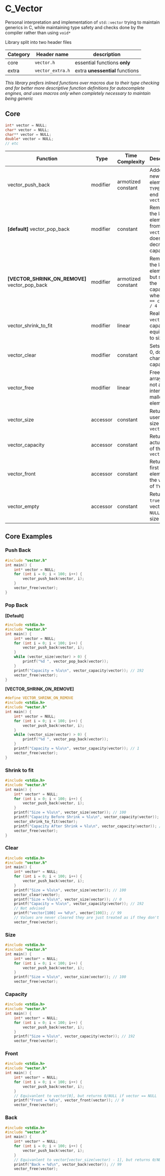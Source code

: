 # C_Vector

Personal interpretation and implementation of `std::vector` trying to maintain generics in C, while maintaining type safety and checks done by the compiler rather than using `void*`

Library split into two header files 

|Category|Header name|description|
|--------|-----------|-----------|
|core|`vector.h`|essential functions **only**|
|extra|`vector_extra.h`|extra **unessential** functions|

*This library prefers inlined functions over macros due to their type checking and for better more descriptive function definitions for autocomplete engines, and uses macros only when completely necessary to maintain being generic*

## Core

```c
int* vector = NULL;
char* vector = NULL;
char** vector = NULL;
double* vector = NULL;
// etc
```

|Function|Type|Time Complexity|Description|Example|
|--------|----|---------------|-----------|-------|
|vector_push_back|modifier|armotized constant|Added a new element of `TYPE` to the end of the `vector`|[Example](#push-back)|
|**[default]** vector_pop_back|modifier|constant|Removes the last element from the `vector`, doesn't decrease capacity|[Example](#pop-back)|
|**[VECTOR_SHRINK_ON_REMOVE]** vector_pop_back|modifier|armotized constant| Removes the last element, but shrinks the capacity when `size == capacity / 4`|[Example](#pop-back)|
|vector_shrink_to_fit|modifier|linear|Reallocates `vector` with capacity equivalent to size|[Example](#shirnk-to-fit)|
|vector_clear|modifier|constant|Sets size to 0, doesn't change capacity|[Example](#clear)|
|vector_free|modifier|linear|Frees the array, but not any internal malloced elements|[Example](#free)|
|vector_size|accessor|constant|Returns the user seen size of the `vector`|[Example](#size)|
|vector_capacity|accessor| constant|Returns the actual size of the `vector`|[Example](#capacity)|
|vector_front|accessor|constant|Returns the first element in the `vector` of `TYPE`|[Example](#front)|
|vector_empty|accessor|constant|Returns `true` if the vector is `NULL` or its size is 0|[Example](#empty)|

## Core Examples

### Push Back
```c
#include "vector.h"
int main() {
	int* vector = NULL;
	for (int i = 0; i < 100; i++) {
		vector_push_back(vector, i);
	}
	vector_free(vector);
}
```

### Pop Back

**[Default]**
```c
#include <stdio.h>
#include "vector.h"
int main() {
	int* vector = NULL;
	for (int i = 0; i < 100; i++) {
		vector_push_back(vector, i);
	}
	while (vector_size(vector) > 0) {
		printf("%d ", vector_pop_back(vector));
	}
	printf("Capacity = %lu\n", vector_capacity(vector)); // 192
	vector_free(vector);
}
```
**[VECTOR_SHRINK_ON_REMOVE]**
```c
#define VECTOR_SHRINK_ON_REMOVE
#include <stdio.h>
#include "vector.h"
int main() {
	int* vector = NULL;
	for (int i = 0; i < 100; i++) {
		vector_push_back(vector, i);
	}
	while (vector_size(vector) > 0) {
		printf("%d ", vector_pop_back(vector));
	}
	printf("Capacity = %lu\n", vector_capacity(vector)); // 1
	vector_free(vector);
}
```

### Shrink to fit
```c
#include <stdio.h>
#include "vector.h"
int main() {
	int* vector* = NULL;
	for (int i = 0; i < 100; i++) {
		vector_push_back(vector, i);
	}
	printf("Size = %lu\n", vector_size(vector)); // 100
	printf("Capacity Before Shrink = %lu\n", vector_capacity(vector)); // 192
	vector_shrink_to_fit(vector);
	printf("Capacity After Shrink = %lu\n", vector_capacity(vector)); // 100
	vector_free(vector);
}
```

### Clear
```c
#include <stdio.h>
#include "vector.h"
int main() {
	int* vector* = NULL;
	for (int i = 0; i < 100; i++) {
		vector_push_back(vector, i);
	}
	printf("Size = %lu\n", vector_size(vector)); // 100
	vector_clear(vector);
	printf("Size = %lu\n", vector_size(vector)); // 0
	printf("Capacity = %lu\n", vector_capacity(vector)); // 192
	// Not advised
	printf("vector[100] == %d\n", vector[100]); // 99
	// Values are never cleared they are just treated as if they don't exist
	vector_free(vector);
```

### Size
```c
#include <stdio.h>
#include "vector.h"
int main() {
	int* vector* = NULL;
	for (int i = 0; i < 100; i++) {
		vector_push_back(vector, i);
	}
	printf("Size = %lu\n", vector_size(vector)); // 100
	vector_free(vector);
```

### Capacity
```c
#include <stdio.h>
#include "vector.h"
int main() {
	int* vector* = NULL;
	for (int i = 0; i < 100; i++) {
		vector_push_back(vector, i);
	}
	printf("Size = %lu\n", vector_capacity(vector)); // 192
	vector_free(vector);
```

### Front
```c
#include <stdio.h>
#include "vector.h"
int main() {
	int* vector* = NULL;
	for (int i = 0; i < 100; i++) {
		vector_push_back(vector, i);
	}
	// Equivanlent to vector[0], but returns 0/NULL if vector == NULL
	printf("Front = %d\n", vector_front(vector)); // 0
	vector_free(vector);
```
### Back
```c
#include <stdio.h>
#include "vector.h"
int main() {
	int* vector* = NULL;
	for (int i = 0; i < 100; i++) {
		vector_push_back(vector, i);
	}
	// Equivanlent to vector[vector_size(vector) - 1], but returns 0/NULL if vector == NULL
	printf("Back = %d\n", vector_back(vector)); // 99
	vector_free(vector);
```
